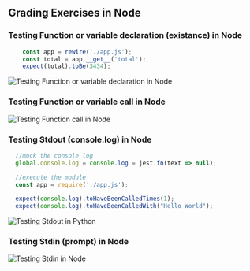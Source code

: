 ## Grading Exercises in Node

### Testing Function or variable declaration (existance) in Node
```js
    const app = rewire('./app.js');
    const total = app.__get__('total');
    expect(total).toBe(3434);
```
![Testing Function or variable declaration in Node](https://ucarecdn.com/c7e1835e-07a9-49e8-8e20-9a1a0c47a262/testing_function_declaration.jpg)

### Testing Function or variable call in Node
![Testing Function call in Node](https://ucarecdn.com/4e338df2-80d3-4534-a5ed-8cb210e7fa60/testing_function_execution.jpg)

### Testing Stdout (console.log) in Node

```js
  //mock the console log
  global.console.log = console.log = jest.fn(text => null);

  //execute the module
  const app = require('./app.js');

  expect(console.log).toHaveBeenCalledTimes(1);
  expect(console.log).toHaveBeenCalledWith("Hello World");
```
![Testing Stdout in Python](https://ucarecdn.com/f585299b-edc6-4418-8826-d796a7d733aa/testing_stdout_node.png)

### Testing Stdin (prompt) in Node
![Testing Stdin in Node](https://ucarecdn.com/1da6ad7f-0cfd-41af-a6c3-ae8aa50f48e8/testing_stdin_with_prompt.jpg)


